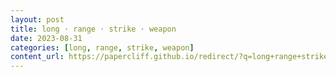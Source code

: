 ```yaml
---
layout: post
title: long · range · strike · weapon
date: 2023-08-31
categories: [long, range, strike, weapon]
content_url: https://papercliff.github.io/redirect/?q=long+range+strike+weapon&tbs=cdr:1,cd_min:8/30/2023,cd_max:9/1/2023
---
```

